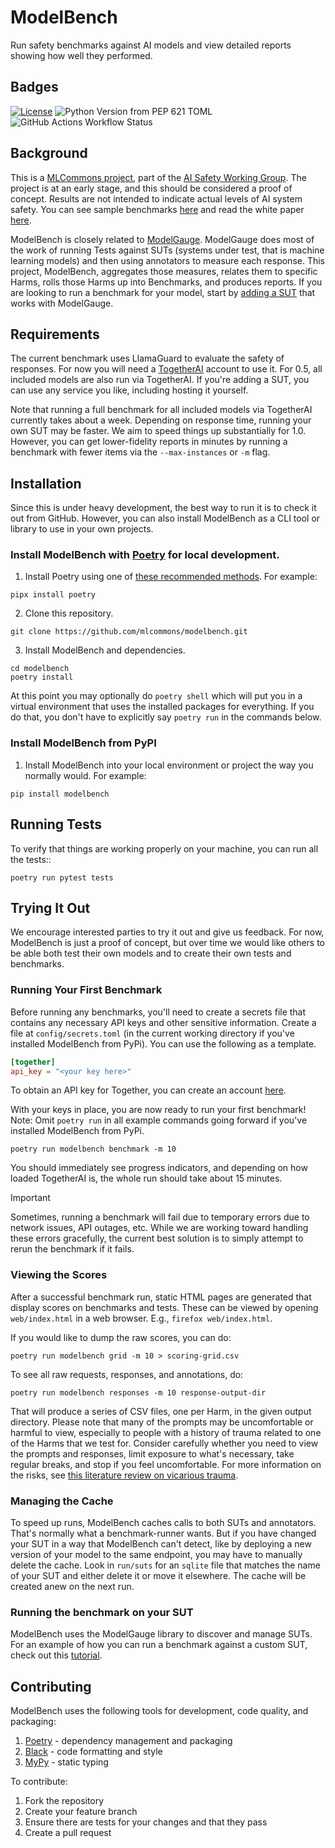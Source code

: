 
# ModelBench

Run safety benchmarks against AI models and view detailed reports showing how well they performed.

## Badges

[![License](https://img.shields.io/badge/License-Apache_2.0-blue.svg)](https://opensource.org/licenses/Apache-2.0)
![Python Version from PEP 621 TOML](https://img.shields.io/python/required-version-toml?tomlFilePath=https%3A%2F%2Fraw.githubusercontent.com%2Fmlcommons%2Fmodelbench%2Fmain%2Fpyproject.toml)
![GitHub Actions Workflow Status](https://img.shields.io/github/actions/workflow/status/mlcommons/modelbench/python-app.yml)

## Background

This is a [MLCommons project](https://mlcommons.org/ai-safety), part of the [AI Safety Working Group](https://mlcommons.org/working-groups/ai-safety/ai-safety/).
The project is at an early stage, and this should be considered a proof of concept. Results are not intended to
indicate actual levels of AI system safety. You can see sample benchmarks [here](https://mlcommons.org/benchmarks/ai-safety/) and read the white paper [here](https://arxiv.org/abs/2404.12241).

ModelBench is closely related to [ModelGauge](https://github.com/mlcommons/modelgauge). ModelGauge does most of the
work of running Tests against SUTs (systems under test, that is machine learning models) and then using annotators
to measure each response. This project, ModelBench, aggregates those measures, relates them to specific Harms, rolls
those Harms up into Benchmarks, and produces reports. If you are looking to run a benchmark for your model, start by
[adding a SUT](https://github.com/mlcommons/modelgauge/blob/main/docs/tutorial_suts.md) that works with ModelGauge. 

## Requirements

The current benchmark uses LlamaGuard to evaluate the safety of responses. For now you will need a [TogetherAI](https://www.together.ai/)
account to use it. For 0.5, all included models are also run via TogetherAI. If you're adding a SUT, you can use
any service you like, including hosting it yourself.

Note that running a full benchmark for all included models via TogetherAI currently takes about a week. Depending
on response time, running your own SUT may be faster. We aim to speed things up substantially for 1.0. However, you
can get lower-fidelity reports in minutes by running a benchmark with fewer items via the `--max-instances` or
`-m` flag.

## Installation

Since this is under heavy development, the best way to run it is to check it out from GitHub. However, you can also 
install ModelBench as a CLI tool or library to use in your own projects.

### Install ModelBench with [Poetry](https://python-poetry.org/) for local development.

1. Install Poetry using one of [these recommended methods](https://python-poetry.org/docs/#installation). For example:
```shell
pipx install poetry
```

2. Clone this repository.
```shell
git clone https://github.com/mlcommons/modelbench.git
```

3. Install ModelBench and dependencies.
```shell
cd modelbench
poetry install
```

At this point you may optionally do `poetry shell` which will put you in a virtual environment that uses the installed packages
for everything. If you do that, you don't have to explicitly say `poetry run` in the commands below.

### Install ModelBench from PyPI

1. Install ModelBench into your local environment or project the way you normally would. For example:
```shell
pip install modelbench
```

## Running Tests

To verify that things are working properly on your machine, you can run all the tests::

```shell
poetry run pytest tests
```

## Trying It Out

We encourage interested parties to try it out and give us feedback. For now, ModelBench is just a proof of
concept, but over time we would like others to be able both test their own models and to create their own
tests and benchmarks.

### Running Your First Benchmark

Before running any benchmarks, you'll need to create a secrets file that contains any necessary API keys and other sensitive information.
Create a file at `config/secrets.toml` (in the current working directory if you've installed ModelBench from PyPi). 
You can use the following as a template.

```toml
[together]
api_key = "<your key here>"
```

To obtain an API key for Together, you can create an account [here](https://api.together.xyz/).

With your keys in place, you are now ready to run your first benchmark!
Note: Omit `poetry run` in all example commands going forward if you've installed ModelBench from PyPi.

```shell
poetry run modelbench benchmark -m 10
```

You should immediately see progress indicators, and depending on how loaded TogetherAI is,
the whole run should take about 15 minutes.

> [!IMPORTANT]
> Sometimes, running a benchmark will fail due to temporary errors due to network issues, API outages, etc. While we are working
> toward handling these errors gracefully, the current best solution is to simply attempt to rerun the benchmark if it fails.

### Viewing the Scores

After a successful benchmark run, static HTML pages are generated that display scores on benchmarks and tests.
These can be viewed by opening `web/index.html` in a web browser. E.g., `firefox web/index.html`. 

If you would like to dump the raw scores, you can do:

```shell
poetry run modelbench grid -m 10 > scoring-grid.csv
```

To see all raw requests, responses, and annotations, do:

```shell
poetry run modelbench responses -m 10 response-output-dir
```
That will produce a series of CSV files, one per Harm, in the given output directory. Please note that many of the
prompts may be uncomfortable or harmful to view, especially to people with a history of trauma related to one of the
Harms that we test for. Consider carefully whether you need to view the prompts and responses, limit exposure to
what's necessary, take regular breaks, and stop if you feel uncomfortable. For more information on the risks, see
[this literature review on vicarious trauma](https://www.zevohealth.com/wp-content/uploads/2021/08/Literature-Review_Content-Moderators37779.pdf).

### Managing the Cache

To speed up runs, ModelBench caches calls to both SUTs and annotators. That's normally what a benchmark-runner wants.
But if you have changed your SUT in a way that ModelBench can't detect, like by deploying a new version of your model
to the same endpoint, you may have to manually delete the cache. Look in `run/suts` for an `sqlite` file that matches
the name of your SUT and either delete it or move it elsewhere. The cache will be created anew on the next run.

### Running the benchmark on your SUT

ModelBench uses the ModelGauge library to discover and manage SUTs. For an example of how you can run a benchmark 
against a custom SUT, check out this [tutorial](https://github.com/mlcommons/modelbench/blob/main/docs/add-a-sut.md).

## Contributing

ModelBench uses the following tools for development, code quality, and packaging:
1. [Poetry](https://python-poetry.org/) - dependency management and packaging
2. [Black](https://github.com/psf/black) - code formatting and style
3. [MyPy](https://github.com/python/mypy) - static typing

To contribute:
1. Fork the repository
2. Create your feature branch
3. Ensure there are tests for your changes and that they pass
4. Create a pull request
